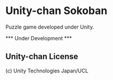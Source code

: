 # Unity-chan Sokoban

Puzzle game developed under Unity.

*** Under Development ***


## Unity-chan License

(c) Unity Technologies Japan/UCL
